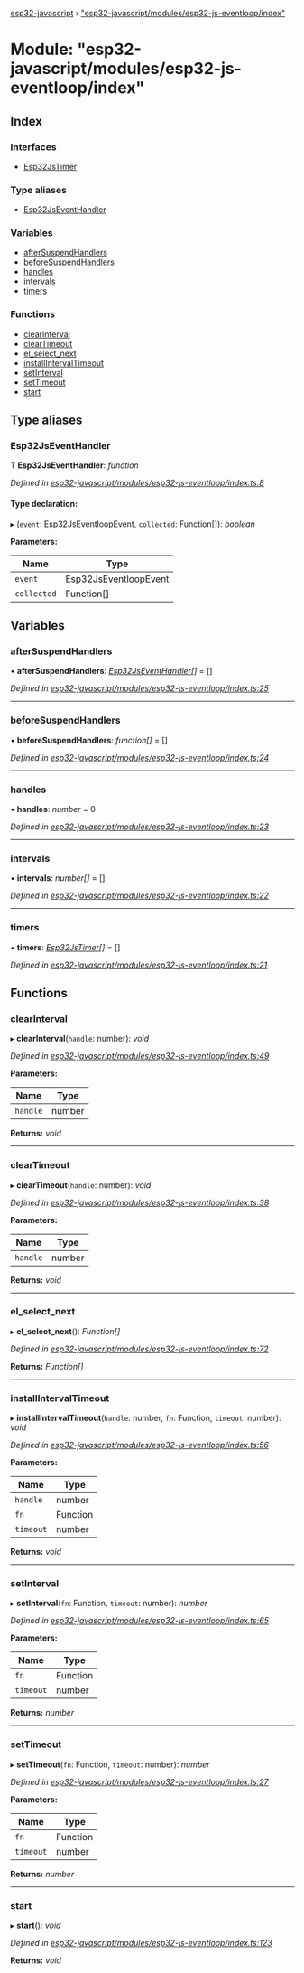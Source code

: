 [esp32-javascript](../README.md) › ["esp32-javascript/modules/esp32-js-eventloop/index"](_esp32_javascript_modules_esp32_js_eventloop_index_.md)

# Module: "esp32-javascript/modules/esp32-js-eventloop/index"

## Index

### Interfaces

* [Esp32JsTimer](../interfaces/_esp32_javascript_modules_esp32_js_eventloop_index_.esp32jstimer.md)

### Type aliases

* [Esp32JsEventHandler](_esp32_javascript_modules_esp32_js_eventloop_index_.md#esp32jseventhandler)

### Variables

* [afterSuspendHandlers](_esp32_javascript_modules_esp32_js_eventloop_index_.md#aftersuspendhandlers)
* [beforeSuspendHandlers](_esp32_javascript_modules_esp32_js_eventloop_index_.md#beforesuspendhandlers)
* [handles](_esp32_javascript_modules_esp32_js_eventloop_index_.md#handles)
* [intervals](_esp32_javascript_modules_esp32_js_eventloop_index_.md#intervals)
* [timers](_esp32_javascript_modules_esp32_js_eventloop_index_.md#timers)

### Functions

* [clearInterval](_esp32_javascript_modules_esp32_js_eventloop_index_.md#clearinterval)
* [clearTimeout](_esp32_javascript_modules_esp32_js_eventloop_index_.md#cleartimeout)
* [el_select_next](_esp32_javascript_modules_esp32_js_eventloop_index_.md#el_select_next)
* [installIntervalTimeout](_esp32_javascript_modules_esp32_js_eventloop_index_.md#installintervaltimeout)
* [setInterval](_esp32_javascript_modules_esp32_js_eventloop_index_.md#setinterval)
* [setTimeout](_esp32_javascript_modules_esp32_js_eventloop_index_.md#settimeout)
* [start](_esp32_javascript_modules_esp32_js_eventloop_index_.md#start)

## Type aliases

###  Esp32JsEventHandler

Ƭ **Esp32JsEventHandler**: *function*

*Defined in [esp32-javascript/modules/esp32-js-eventloop/index.ts:8](https://github.com/marcelkottmann/esp32-javascript/blob/79968c6/components/esp32-javascript/modules/esp32-js-eventloop/index.ts#L8)*

#### Type declaration:

▸ (`event`: Esp32JsEventloopEvent, `collected`: Function[]): *boolean*

**Parameters:**

Name | Type |
------ | ------ |
`event` | Esp32JsEventloopEvent |
`collected` | Function[] |

## Variables

###  afterSuspendHandlers

• **afterSuspendHandlers**: *[Esp32JsEventHandler](_esp32_javascript_modules_esp32_js_eventloop_index_.md#esp32jseventhandler)[]* = []

*Defined in [esp32-javascript/modules/esp32-js-eventloop/index.ts:25](https://github.com/marcelkottmann/esp32-javascript/blob/79968c6/components/esp32-javascript/modules/esp32-js-eventloop/index.ts#L25)*

___

###  beforeSuspendHandlers

• **beforeSuspendHandlers**: *function[]* = []

*Defined in [esp32-javascript/modules/esp32-js-eventloop/index.ts:24](https://github.com/marcelkottmann/esp32-javascript/blob/79968c6/components/esp32-javascript/modules/esp32-js-eventloop/index.ts#L24)*

___

###  handles

• **handles**: *number* = 0

*Defined in [esp32-javascript/modules/esp32-js-eventloop/index.ts:23](https://github.com/marcelkottmann/esp32-javascript/blob/79968c6/components/esp32-javascript/modules/esp32-js-eventloop/index.ts#L23)*

___

###  intervals

• **intervals**: *number[]* = []

*Defined in [esp32-javascript/modules/esp32-js-eventloop/index.ts:22](https://github.com/marcelkottmann/esp32-javascript/blob/79968c6/components/esp32-javascript/modules/esp32-js-eventloop/index.ts#L22)*

___

###  timers

• **timers**: *[Esp32JsTimer](../interfaces/_esp32_javascript_modules_esp32_js_eventloop_index_.esp32jstimer.md)[]* = []

*Defined in [esp32-javascript/modules/esp32-js-eventloop/index.ts:21](https://github.com/marcelkottmann/esp32-javascript/blob/79968c6/components/esp32-javascript/modules/esp32-js-eventloop/index.ts#L21)*

## Functions

###  clearInterval

▸ **clearInterval**(`handle`: number): *void*

*Defined in [esp32-javascript/modules/esp32-js-eventloop/index.ts:49](https://github.com/marcelkottmann/esp32-javascript/blob/79968c6/components/esp32-javascript/modules/esp32-js-eventloop/index.ts#L49)*

**Parameters:**

Name | Type |
------ | ------ |
`handle` | number |

**Returns:** *void*

___

###  clearTimeout

▸ **clearTimeout**(`handle`: number): *void*

*Defined in [esp32-javascript/modules/esp32-js-eventloop/index.ts:38](https://github.com/marcelkottmann/esp32-javascript/blob/79968c6/components/esp32-javascript/modules/esp32-js-eventloop/index.ts#L38)*

**Parameters:**

Name | Type |
------ | ------ |
`handle` | number |

**Returns:** *void*

___

###  el_select_next

▸ **el_select_next**(): *Function[]*

*Defined in [esp32-javascript/modules/esp32-js-eventloop/index.ts:72](https://github.com/marcelkottmann/esp32-javascript/blob/79968c6/components/esp32-javascript/modules/esp32-js-eventloop/index.ts#L72)*

**Returns:** *Function[]*

___

###  installIntervalTimeout

▸ **installIntervalTimeout**(`handle`: number, `fn`: Function, `timeout`: number): *void*

*Defined in [esp32-javascript/modules/esp32-js-eventloop/index.ts:56](https://github.com/marcelkottmann/esp32-javascript/blob/79968c6/components/esp32-javascript/modules/esp32-js-eventloop/index.ts#L56)*

**Parameters:**

Name | Type |
------ | ------ |
`handle` | number |
`fn` | Function |
`timeout` | number |

**Returns:** *void*

___

###  setInterval

▸ **setInterval**(`fn`: Function, `timeout`: number): *number*

*Defined in [esp32-javascript/modules/esp32-js-eventloop/index.ts:65](https://github.com/marcelkottmann/esp32-javascript/blob/79968c6/components/esp32-javascript/modules/esp32-js-eventloop/index.ts#L65)*

**Parameters:**

Name | Type |
------ | ------ |
`fn` | Function |
`timeout` | number |

**Returns:** *number*

___

###  setTimeout

▸ **setTimeout**(`fn`: Function, `timeout`: number): *number*

*Defined in [esp32-javascript/modules/esp32-js-eventloop/index.ts:27](https://github.com/marcelkottmann/esp32-javascript/blob/79968c6/components/esp32-javascript/modules/esp32-js-eventloop/index.ts#L27)*

**Parameters:**

Name | Type |
------ | ------ |
`fn` | Function |
`timeout` | number |

**Returns:** *number*

___

###  start

▸ **start**(): *void*

*Defined in [esp32-javascript/modules/esp32-js-eventloop/index.ts:123](https://github.com/marcelkottmann/esp32-javascript/blob/79968c6/components/esp32-javascript/modules/esp32-js-eventloop/index.ts#L123)*

**Returns:** *void*
